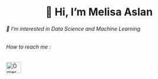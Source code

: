 
<h1 align="center">👋 Hi, I’m Melisa Aslan</h1>
<h6 align="left">👀 I’m interested in Data Science and Machine Learning</h6>
<h6 align="left">How to reach me :</h6>
<p align="left">
<a href="https://www.linkedin.com/in/melisaaslan709/" target="blank"><img align="center" src="https://raw.githubusercontent.com/rahuldkjain/github-profile-readme-generator/master/src/images/icons/Social/linked-in-alt.svg" alt="Ömer Aysal" height="30" width="40" /></a>

</p>

